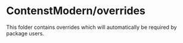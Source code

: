 # ContenstModern/overrides

This folder contains overrides which will automatically be required by package users.
